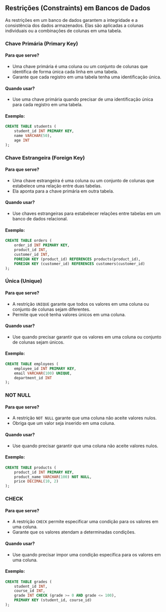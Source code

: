 ## Restrições (Constraints) em Bancos de Dados

As restrições em um banco de dados garantem a integridade e a consistência dos dados armazenados. Elas são aplicadas a colunas individuais ou a combinações de colunas em uma tabela.

### Chave Primária (Primary Key)

#### Para que serve?
- Uma chave primária é uma coluna ou um conjunto de colunas que identifica de forma única cada linha em uma tabela.
- Garante que cada registro em uma tabela tenha uma identificação única.

#### Quando usar?
- Use uma chave primária quando precisar de uma identificação única para cada registro em uma tabela.

#### Exemplo:
```sql
CREATE TABLE students (
    student_id INT PRIMARY KEY,
    name VARCHAR(50),
    age INT
);
```

### Chave Estrangeira (Foreign Key)

#### Para que serve?
- Uma chave estrangeira é uma coluna ou um conjunto de colunas que estabelece uma relação entre duas tabelas.
- Ela aponta para a chave primária em outra tabela.

#### Quando usar?
- Use chaves estrangeiras para estabelecer relações entre tabelas em um banco de dados relacional.

#### Exemplo:
```sql
CREATE TABLE orders (
    order_id INT PRIMARY KEY,
    product_id INT,
    customer_id INT,
    FOREIGN KEY (product_id) REFERENCES products(product_id),
    FOREIGN KEY (customer_id) REFERENCES customers(customer_id)
);
```

### Única (Unique)

#### Para que serve?
- A restrição `UNIQUE` garante que todos os valores em uma coluna ou conjunto de colunas sejam diferentes.
- Permite que você tenha valores únicos em uma coluna.

#### Quando usar?
- Use quando precisar garantir que os valores em uma coluna ou conjunto de colunas sejam únicos.

#### Exemplo:
```sql
CREATE TABLE employees (
    employee_id INT PRIMARY KEY,
    email VARCHAR(100) UNIQUE,
    department_id INT
);
```

### NOT NULL

#### Para que serve?
- A restrição `NOT NULL` garante que uma coluna não aceite valores nulos.
- Obriga que um valor seja inserido em uma coluna.

#### Quando usar?
- Use quando precisar garantir que uma coluna não aceite valores nulos.

#### Exemplo:
```sql
CREATE TABLE products (
    product_id INT PRIMARY KEY,
    product_name VARCHAR(100) NOT NULL,
    price DECIMAL(10, 2)
);
```

### CHECK

#### Para que serve?
- A restrição `CHECK` permite especificar uma condição para os valores em uma coluna.
- Garante que os valores atendam a determinadas condições.

#### Quando usar?
- Use quando precisar impor uma condição específica para os valores em uma coluna.

#### Exemplo:
```sql
CREATE TABLE grades (
    student_id INT,
    course_id INT,
    grade INT CHECK (grade >= 0 AND grade <= 100),
    PRIMARY KEY (student_id, course_id)
);
```

